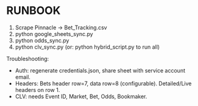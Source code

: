 # RUNBOOK
1) Scrape Pinnacle → Bet_Tracking.csv
2) python google_sheets_sync.py
3) python odds_sync.py
4) python clv_sync.py
(or: python hybrid_script.py to run all)

Troubleshooting:
- Auth: regenerate credentials.json, share sheet with service account email.
- Headers: Bets header row=7, data row=8 (configurable). Detailed/Live headers on row 1.
- CLV: needs Event ID, Market, Bet, Odds, Bookmaker.
